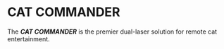 # __CAT COMMANDER__

The __*CAT COMMANDER*__ is the premier dual-laser solution for remote cat entertainment.